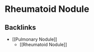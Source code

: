 # Rheumatoid Nodule

## Backlinks
* [[Pulmonary Nodule]]
	* [[Rheumatoid Nodule]]

<!-- {BearID:61A26D4F-F526-4AE6-96FE-3A02FCA8F1F5-2276-00001983B6FD5A1E} -->
